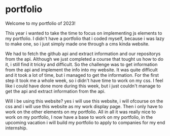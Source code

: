 # portfolio
Welcome to my portfolio of 2023! 

This year i wanted to take the time to focus on implementing js elements to my portfolio. 
I didn't have a portfolio that i coded myself, because i was lazy to make one, so i just simply made one through a cms kinda website. 

We had to fetch the github api and extract information and our repositorys from the api. Although we just completed a course that tought us how to do it, i still find it tricky and difficult. So the challenge was to get information from the api and implement the info into my website. 
It was quite difficult and it took a lot of time, but i managed to get the information. 
For the first step it took me a whole week, so i didn't have time to work on my css. 
I feel like i could have done more during this week, but i just couldn't manage to get the api and extract information from the api. 

Will i be using this website?
yes i will use this website, i will ofcourse on the css and i will use this website as my work display page. Then i only have to work on the other elements on my portfolio. 
All in all it was really nice to work on my portfolio, I now have a base to work on my portfolio, in the upcoming vacation i will build my portfolio to apply to companies for my end internship. 

